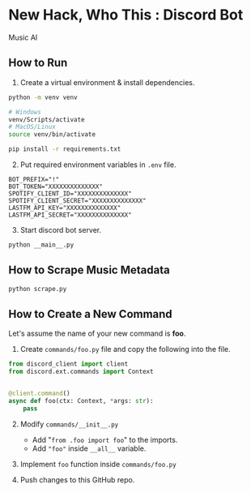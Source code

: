 # New Hack, Who This : Discord Bot
Music AI

## How to Run

1. Create a virtual environment & install dependencies.
```bash
python -m venv venv

# Windows
venv/Scripts/activate
# MacOS/Linux
source venv/bin/activate

pip install -r requirements.txt
```

2. Put required environment variables in `.env` file.
```
BOT_PREFIX="!"
BOT_TOKEN="XXXXXXXXXXXXXX"
SPOTIFY_CLIENT_ID="XXXXXXXXXXXXXX"
SPOTIFY_CLIENT_SECRET="XXXXXXXXXXXXXX"
LASTFM_API_KEY="XXXXXXXXXXXXXX"
LASTFM_API_SECRET="XXXXXXXXXXXXXX"
```

3. Start discord bot server.
```bash
python __main__.py
```

## How to Scrape Music Metadata
```bash
python scrape.py
```

## How to Create a New Command
Let's assume the name of your new command is **foo**.
1. Create `commands/foo.py` file and copy the following into the file.
```python
from discord_client import client
from discord.ext.commands import Context


@client.command()
async def foo(ctx: Context, *args: str):
    pass

```
2. Modify `commands/__init__.py`
    - Add "`from .foo import foo`" to the imports.
    - Add `"foo"` inside `__all__` variable.

3. Implement `foo` function inside `commands/foo.py`

4. Push changes to this GitHub repo.
